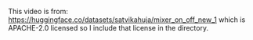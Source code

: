 This video is from: https://huggingface.co/datasets/satvikahuja/mixer_on_off_new_1
which is APACHE-2.0 licensed so I include that license in the directory.